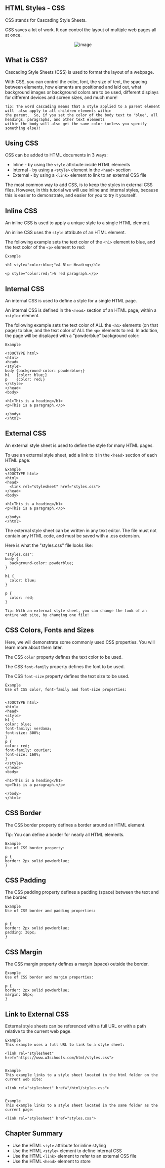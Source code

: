 HTML Styles - CSS
---




CSS stands for Cascading Style Sheets.

CSS saves a lot of work. It can control the layout of multiple web pages all at once.

<p align="center"

![image](https://user-images.githubusercontent.com/47166768/190850966-2b62f7e2-7f40-46bf-8262-b159c64f1d33.png)

</p>


What is CSS?
---
Cascading Style Sheets (CSS) is used to format the layout of a webpage.

With CSS, you can control the color, font, the size of text, the spacing between elements, how elements are positioned and laid out, what background images or background colors are to be used, different displays for different devices and screen sizes, and much more!


```
Tip: The word cascading means that a style applied to a parent element will  also apply to all children elements within 
the parent.  So, if you set the color of the body text to "blue", all headings, paragraphs, and other text elements  
within the body will also get the same color (unless you specify something else)!
```
  


Using CSS
---
CSS can be added to HTML documents in 3 ways:

- Inline - by using the `style` attribute inside HTML elements
- Internal - by using a `<style>` element in the `<head>` section
- External - by using a `<link>` element to link to an external CSS file


The most common way to add CSS, is to keep the styles in external CSS files. However, in this tutorial we will use inline and internal styles, because this is easier to demonstrate, and easier for you to try it yourself.




Inline CSS
---
An inline CSS is used to apply a unique style to a single HTML element.

An inline CSS uses the `style` attribute of an HTML element.

The following example sets the text color of the `<h1>` element to blue, and the text color of the `<p>` element to red:

    Example
    
    <h1 style="color:blue;">A Blue Heading</h1>
    
    <p style="color:red;">A red paragraph.</p>


Internal CSS
---
An internal CSS is used to define a style for a single HTML page.

An internal CSS is defined in the `<head>` section of an HTML page, within a `<style>` element.

The following example sets the text color of ALL the `<h1>` elements (on that page) to blue, and the text color of ALL the `<p>` elements to red. In addition, the page will be displayed with a "powderblue" background color: 

    Example
    
    <!DOCTYPE html>
    <html>
    <head>
    <style>
    body {background-color: powderblue;}
    h1   {color: blue;}
    p    {color: red;}
    </style>
    </head>
    <body>
    
    <h1>This is a heading</h1>
    <p>This is a paragraph.</p>
    
    </body>
    </html>
    

External CSS
---
An external style sheet is used to define the style for many HTML pages.

To use an external style sheet, add a link to it in the `<head>` section of each HTML page:

    Example
    <!DOCTYPE html>
    <html>
    <head>
      <link rel="stylesheet" href="styles.css">
    </head>
    <body>
    
    <h1>This is a heading</h1>
    <p>This is a paragraph.</p>
    
    </body>
    </html>

The external style sheet can be written in any text editor. The file must not contain any HTML code, and must be saved with a .css extension.

Here is what the "styles.css" file looks like:


    "styles.css":
    body {
      background-color: powderblue;
    }
    
    h1 {
      color: blue;
    }
    
    p {
      color: red;
    }
```
Tip: With an external style sheet, you can change the look of an entire web site, by changing one file!
```


CSS Colors, Fonts and Sizes
---
Here, we will demonstrate some commonly used CSS properties. You will learn more about them later.

The CSS `color` property defines the text color to be used.

The CSS `font-family` property defines the font to be used.

The CSS `font-size` property defines the text size to be used.

    Example
    Use of CSS color, font-family and font-size properties:


    <!DOCTYPE html>
    <html>
    <head>
    <style>
    h1 {
    color: blue;
    font-family: verdana;
    font-size: 300%;
    }
    p {
    color: red;
    font-family: courier;
    font-size: 160%;
    }
    </style>
    </head>
    <body>
    
    <h1>This is a heading</h1>
    <p>This is a paragraph.</p>
    
    </body>
    </html>

CSS Border
---
The CSS border property defines a border around an HTML element.

Tip: You can define a border for nearly all HTML elements.

    Example
    Use of CSS border property: 
    
    p {
    border: 2px solid powderblue;
    }

CSS Padding
---
The CSS padding property defines a padding (space) between the text and the border.

    Example
    Use of CSS border and padding properties:
    
    
    p {
    border: 2px solid powderblue;
    padding: 30px;
    }

CSS Margin
---
The CSS margin property defines a margin (space) outside the border.

    Example
    Use of CSS border and margin properties:
    
    p {
    border: 2px solid powderblue;
    margin: 50px;
    }

Link to External CSS
---
External style sheets can be referenced with a full URL or with a path relative to the current web page.

    Example
    This example uses a full URL to link to a style sheet:

    <link rel="stylesheet" href="https://www.w3schools.com/html/styles.css">
```
```

    Example
    This example links to a style sheet located in the html folder on the current web site: 

    <link rel="stylesheet" href="/html/styles.css">


```
```

    Example
    This example links to a style sheet located in the same folder as the current page:

    <link rel="stylesheet" href="styles.css">


Chapter Summary
---
- Use the HTML `style` attribute for inline styling
- Use the HTML `<style>` element to define internal CSS
- Use the HTML `<link>` element to refer to an external CSS file
- Use the HTML `<head>` element to store <style> and <link> elements
- Use the CSS `color` property for text colors
- Use the CSS `font-family` property for text fonts
- Use the CSS `font-size` property for text sizes
- Use the CSS `border` property for borders
- Use the CSS `padding` property for space inside the border
- Use the CSS `margin` property for space outside the border
